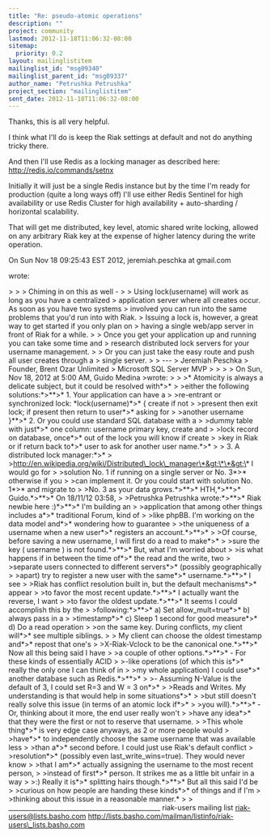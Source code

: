 ```yaml
---
title: "Re: pseudo-atomic operations"
description: ""
project: community
lastmod: 2012-11-18T11:06:32-08:00
sitemap:
  priority: 0.2
layout: mailinglistitem
mailinglist_id: "msg09340"
mailinglist_parent_id: "msg09337"
author_name: "Petrushka Petrushka"
project_section: "mailinglistitem"
sent_date: 2012-11-18T11:06:32-08:00
---
```



Thanks, this is all very helpful.

I think what I'll do is keep the Riak settings at default and not do
anything tricky there.

And then I'll use Redis as a locking manager as described here:
 http://redis.io/commands/setnx

Initially it will just be a single Redis instance but by the time I'm ready
for production (quite a long ways off) I'll use either Redis Sentinel for
high availability or use Redis Cluster for high availability +
auto-sharding / horizontal scalability.

That will get me distributed, key level, atomic shared write locking,
allowed on any arbitrary Riak key at the expense of higher latency during
the write operation.





On Sun Nov 18 09:25:43 EST 2012, jeremiah.peschka at gmail.com

wrote:

&gt;
&gt;
&gt; Chiming in on this as well -
&gt;
&gt; Using lock(username) will work as long as you have a centralized
&gt; application server where all creates occur. As soon as you have two systems
&gt; involved you can run into the same problems that you'd run into with Riak.
&gt; Issuing a lock is, however, a great way to get started if you only plan on
&gt; having a single web/app server in front of Riak for a while.
&gt;
&gt; Once you get your application up and running you can take some time and
&gt; research distributed lock servers for your username management.
&gt;
&gt; Or you can just take the easy route and push all user creates through a
&gt; single server.
&gt;
&gt; ---
&gt; Jeremiah Peschka
&gt; Founder, Brent Ozar Unlimited
&gt; Microsoft SQL Server MVP
&gt;
&gt;
&gt;
&gt; On Sun, Nov 18, 2012 at 5:00 AM, Guido Medina  &gt;wrote:
&gt;
&gt; &gt;\* Atomicity is always a delicate subject, but it could be resolved with\*&gt;\* 
&gt; &gt;either the following solutions:\*&gt;\*\*&gt;\* 1. Your application can have a 
&gt; &gt;re-entrant or synchronized lock: \*lock(username)\*&gt;\* { create if not 
&gt; &gt;present then exit lock; if present then return to user\*&gt;\* asking for 
&gt; &gt;another username }\*\*&gt;\* 2. Or you could use standard SQL database with a 
&gt; &gt;dummy table with just\*&gt;\* one column: username primary key, create and 
&gt; &gt;lock record on database, once\*&gt;\* out of the lock you will know if create 
&gt; &gt;key in Riak or if return back to\*&gt;\* user to ask for another user name.\*&gt;\* 
&gt; &gt; 3. A distributed lock manager:\*&gt;\* 
&gt; &gt;http://en.wikipedia.org/wiki/Distributed\_lock\_manager\*&gt;\*\*&gt;\* I would go for 
&gt; &gt;solution No. 1 if running on a single server or No. 3\*&gt;\* otherwise if you 
&gt; &gt;can implement it. Or you could start with solution No. 1\*&gt;\* and migrate to 
&gt; &gt;No. 3 as your data grows.\*&gt;\*\*&gt;\* HTH,\*&gt;\*\*&gt;\* Guido.\*&gt;\*\*&gt;\* On 18/11/12 03:58, 
&gt; &gt;Petrushka Petrushka wrote:\*&gt;\*\*&gt;\* Riak newbie here :)\*&gt;\*\*&gt;\* I'm building an 
&gt; &gt;application that among other things includes a\*&gt;\* traditional Forum, kind of 
&gt; &gt;like phpBB. I'm working on the data model and\*&gt;\* wondering how to guarantee 
&gt; &gt;the uniqueness of a username when a new user\*&gt;\* registers an account.\*&gt;\*\*&gt;\* 
&gt; &gt;Of course, before saving a new username, I will first do a read to make\*&gt;\* 
&gt; &gt;sure the key ( username ) is not found.\*&gt;\*\*&gt;\* But, what I'm worried about 
&gt; &gt;is what happens if in between the time of\*&gt;\* the read and the write, two 
&gt; &gt;separate users connected to different servers\*&gt;\* (possibly geographically 
&gt; &gt;apart) try to register a new user with the same\*&gt;\* username.\*&gt;\*\*&gt;\* I see 
&gt; &gt;Riak has conflict resolution built in, but the default mechanisms\*&gt;\* appear 
&gt; &gt;to favor the most recent update.\*&gt;\*\*&gt;\* I actually want the reverse, I want 
&gt; &gt;to favor the oldest update.\*&gt;\*\*&gt;\* It seems I could accomplish this by the 
&gt; &gt;following:\*&gt;\*\*&gt;\* a) Set allow\_mult=true\*&gt;\* b) always pass in a 
&gt; &gt;timestamp\*&gt;\* c) Sleep 1 second for good measure\*&gt;\* d) Do a read operation 
&gt; &gt;on the same key. During conflicts, my client will\*&gt;\* see multiple siblings. 
&gt; &gt; My client can choose the oldest timestamp and\*&gt;\* repost that one's 
&gt; &gt;X-Riak-Vclock to be the canonical one.\*&gt;\*\*&gt;\* Now all this being said I have 
&gt; &gt;a couple of other options.\*&gt;\*\*&gt;\* - For these kinds of essentially ACID 
&gt; &gt;-like operations (of which this is\*&gt;\* really the only one I can think of in 
&gt; &gt;my whole application) I could use\*&gt;\* another database such as Redis.\*&gt;\*\*&gt;\* 
&gt; &gt;- Assuming N-Value is the default of 3, I could set R=3 and W = 3 on\*&gt;\* 
&gt; &gt;Reads and Writes. My understanding is that would help in some situations\*&gt;\* 
&gt; &gt;but still doesn't really solve this issue (in terms of an atomic lock if\*&gt;\* 
&gt; &gt;you will).\*&gt;\*\*&gt;\* - Or, thinking about it more, the end user really won't 
&gt; &gt;have any idea\*&gt;\* that they were the first or not to reserve that username. 
&gt; &gt;This whole thing\*&gt;\* is very edge case anyways, as 2 or more people would 
&gt; &gt;have\*&gt;\* to independently choose the same username that was available less 
&gt; &gt;than a\*&gt;\* second before. I could just use Riak's default conflict 
&gt; &gt;resolution\*&gt;\* (possibly even last\_write\_wins=true). They would never know 
&gt; &gt;that I am\*&gt;\* actually assigning the username to the most recent person, 
&gt; &gt;instead of first\*&gt;\* person. It strikes me as a little bit unfair in a way 
&gt; &gt;:) Really it is\*&gt;\* splitting hairs though.\*&gt;\*\*&gt;\* But all this said I'd be 
&gt; &gt;curious on how people are handing these kinds\*&gt;\* of things and if I'm 
&gt; &gt;thinking about this issue in a reasonable manner.\*
&gt;
&gt;
\_\_\_\_\_\_\_\_\_\_\_\_\_\_\_\_\_\_\_\_\_\_\_\_\_\_\_\_\_\_\_\_\_\_\_\_\_\_\_\_\_\_\_\_\_\_\_
riak-users mailing list
riak-users@lists.basho.com
http://lists.basho.com/mailman/listinfo/riak-users\_lists.basho.com

